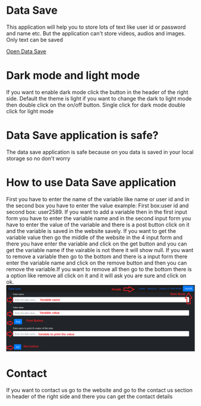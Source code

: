 # Data Save
This application will help you to store lots of text like user id or password and name etc. But the application can't store videos, audios and images. Only text can be saved

[Open Data Save](https://muhammedraiyaan2.github.io/Data-Save)
# Dark mode and light mode
If you want to enable dark mode click the button in the header of the right side. Default the theme is light if you want to change the dark to light mode then double click on the on/off button. Single click for dark mode double click for light mode
# Data Save application is safe?
The data save application is safe because on you data is saved in your local storage so no don't worry
# How to use Data Save application
First you have to enter the name of the variable like name or user id and in the second box you have to enter the value example: First box:user id and second box: user2589. If you want to add a variable then in the first input form you have to enter the variable name and in the second input form you have to enter the value of the variable and there is a post button click on it and the variable is saved in the website savely. If you want to get the variable value then go the middle of the website in the 4 input form and there you have enter the variable and click on the get button and you can get the variable name if the vairable is not there it will show null. If you want to remove a variable then go to the bottom and there is a input form there enter the variable name and click on the remove button and then you can remove the variable.If you want to remove all then go to the bottom there is a option like remove all click on it and it will ask you are sure and click on ok.
![image](Data%20Save.png)
# Contact
If you want to contact us go to the website and go to the contact us section in header of the right side and there you can get the contact details
